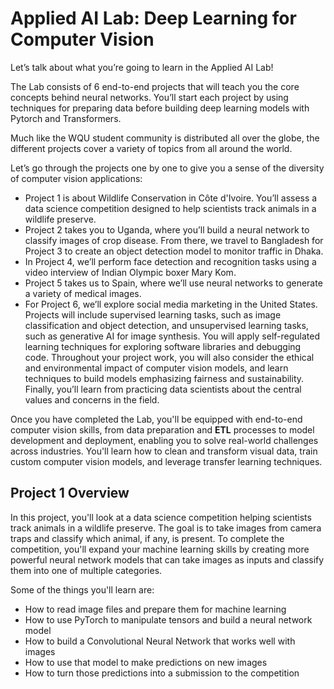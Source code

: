 # Applied AI Lab: Deep Learning for Computer Vision

Let’s talk about what you’re going to learn in the Applied AI Lab!

The Lab consists of 6 end-to-end projects that will teach you the core concepts behind neural networks. You’ll start each project by using techniques for preparing data before building deep learning models with Pytorch and Transformers.

Much like the WQU student community is distributed all over the globe, the different projects cover a variety of topics from all around the world.

Let’s go through the projects one by one to give you a sense of the diversity of computer vision applications:

* Project 1 is about Wildlife Conservation in Côte d'Ivoire. You’ll assess a data science competition designed to help scientists track animals in a wildlife preserve.
* Project 2 takes you to Uganda, where you’ll build a neural network to classify images of crop disease.
From there, we travel to Bangladesh for Project 3 to create an object detection model to monitor traffic in Dhaka.
* In Project 4, we’ll perform face detection and recognition tasks using a video interview of Indian Olympic boxer Mary Kom.
* Project 5 takes us to Spain, where we’ll use neural networks to generate a variety of medical images.
* For Project 6, we’ll explore social media marketing in the United States.
Projects will include supervised learning tasks, such as image classification and object detection, and unsupervised learning tasks, such as generative AI for image synthesis. You will apply self-regulated learning techniques for exploring software libraries and debugging code. Throughout your project work, you will also consider the ethical and environmental impact of computer vision models, and learn techniques to build models emphasizing fairness and sustainability. Finally, you’ll learn from practicing data scientists about the central values and concerns in the field.

Once you have completed the Lab, you'll be equipped with end-to-end computer vision skills, from data preparation and **ETL**  processes to model development and deployment, enabling you to solve real-world challenges across industries. You'll learn how to clean and transform visual data, train custom computer vision models, and leverage transfer learning techniques.

## Project 1 Overview 
In this project, you'll look at a data science competition helping scientists track animals in a wildlife preserve. The goal is to take images from camera traps and classify which animal, if any, is present. To complete the competition, you'll expand your machine learning skills by creating more powerful neural network models that can take images as inputs and classify them into one of multiple categories.

Some of the things you'll learn are:

* How to read image files and prepare them for machine learning
* How to use PyTorch to manipulate tensors and build a neural network model
* How to build a Convolutional Neural Network that works well with images
* How to use that model to make predictions on new images
* How to turn those predictions into a submission to the competition